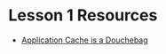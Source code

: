 # Lesson 1 Resources

* [Application Cache is a Douchebag](https://alistapart.com/article/application-cache-is-a-douchebag/)